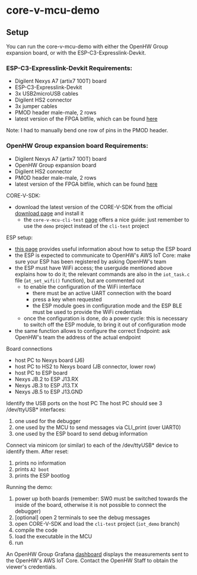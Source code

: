 # core-v-mcu-demo

## Setup

You can run the core-v-mcu-demo with either the OpenHW Group expansion board, or with the ESP-C3-Expresslink-Devkit.


### ESP-C3-Expresslink-Devkit Requirements:
- Digilent Nexys A7 (artix7 100T) board
- ESP-C3-Expresslink-Devkit
- 3x USB2microUSB cables
- Digilent HS2 connector
- 3x jumper cables
- PMOD header male-male, 2 rows
- latest version of the FPGA bitfile, which can be found [here](http://downloads.openhwgroup.org/)

Note: I had to manually bend one row of pins in the PMOD header.

### OpenHW Group expansion board Requirements:
- Digilent Nexys A7 (artix7 100T) board
- OpenHW Group expansion board
- Digilent HS2 connector
- PMOD header male-male, 2 rows
- latest version of the FPGA bitfile, which can be found [here](http://downloads.openhwgroup.org/)


CORE-V-SDK:
- download the latest version of the CORE-V-SDK from the official [download page](http://downloads.openhwgroup.org/) and install it
    - the `core-v-mcu-cli-test` [page](https://github.com/openhwgroup/core-v-mcu-cli-test/blob/main/README.md) offers a nice guide: just remember to use the `demo` project instead of the `cli-test` project

ESP setup:
- [this page](https://github.com/espressif/esp-aws-expresslink-eval) provides useful information about how to setup the ESP board
- the ESP is expected to communicate to OpenHW's AWS IoT Core: make sure your ESP has been registered by asking OpenHW's team
- the ESP must have WiFi access; the userguide mentioned above explains how to do it; the relevant commands are also in the `iot_task.c` file (`at_set_wifi()` function), but are commented out
    - to enable the configuration of the WiFi interface
        - there must be an active UART connection with the board
        - press a key when requested
        - the ESP module goes in configuration mode and the ESP BLE must be used to provide the WiFi credentials
    - once the configuration is done, do a power cycle: this is necessary to switch off the ESP module, to bring it out of configuration mode
- the same function allows to configure the correct Endpoint: ask OpenHW's team the address of the actual endpoint

Board connections
- host PC to Nexys board (J6)
- host PC to HS2 to Nexys board (JB connector, lower row)
- host PC to ESP board
- Nexys JB.2 to ESP J13.RX
- Nexys JB.3 to ESP J13.TX
- Nexys JB.5 to ESP J13.GND

Identify the USB ports on the host PC
The host PC should see 3 /dev/ttyUSB* interfaces:
1. one used for the debugger
2. one used by the MCU to send messages via CLI_print (over UART0)
3. one used by the ESP board to send debug information

Connect via minicom (or similar) to each of the /dev/ttyUSB* device to identify them. After reset:
1. prints no information
2. prints `A2 boot`
3. prints the ESP bootlog

Running the demo:
1. power up both boards (remember: SW0 must be switched towards the inside of the board, otherwise it is not possible to connect the debugger)
2. [optional] open 2 terminals to see the debug messages
3. open CORE-V-SDK and load the `cli-test` project (`iot_demo` branch)
4. compile the code
5. load the executable in the MCU
6. run

An OpenHW Group Grafana [dashboard](https://openhwgroup.grafana.net/dashboards) displays the measurements sent to the OpenHW's AWS IoT Core.
Contact the OpenHW Staff to obtain the viewer's credentials.
